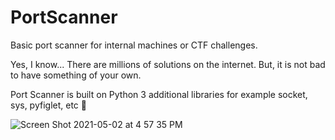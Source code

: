# PortScanner
Basic port scanner for internal machines or CTF challenges.

Yes, I know... There are millions of solutions on the internet. But, it is not bad to have something of your own.

Port Scanner is built on Python 3 additional libraries for example socket, sys, pyfiglet, etc 👀

![Screen Shot 2021-05-02 at 4 57 35 PM](https://user-images.githubusercontent.com/36421424/116826185-270cd400-ab69-11eb-8afb-eebe14541c57.png)
